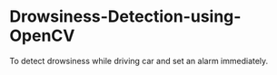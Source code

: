 # Drowsiness-Detection-using-OpenCV
To detect drowsiness while driving car and set an alarm immediately.

